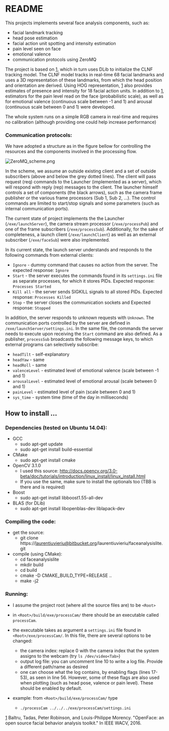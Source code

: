 # README #

This projects implements several face analysis components, such as:

- facial landmark tracking
- head pose estimation
- facial action unit spotting and intensity estimation
- pain level seen on face
- emotional valence
- communication protocols using ZeroMQ

The project is based on [1], which in turn uses DLib to initialize the CLNF tracking model. The CLNF model tracks in real-time 68 facial landmarks and uses a 3D representation of these landmarks, from which the head position and orientation are derived. Using HOG representation, [1] also provides estimates of presence and intensity for 18 facial action units. In addition to [1], estimators for the pain level read on the face (probabilistic scale), as well as for emotional valence (continuous scale between -1 and 1) and arousal (continuous scale between 0 and 1) were developed.

The whole system runs on a simple RGB camera in real-time and requires no calibration (although providing one could help increase performance)

### Communication protocols: ###

We have adopted a structure as in the figure bellow for controlling the resources and the components involved in the processing flow.

[1]: https://bitbucket.org/repo/pEL7GK/images/1673340860-ZeroMQ_scheme.png "Optional title attribute"
![ZeroMQ_scheme.png][1]

In the scheme, we assume an outside existing client and a set of outside subscribers (above and below the grey dotted lines). The client will pass request (req) commands to the Launcher (implemented as a server), which will respond with reply (rep) messages to the client. The launcher himself controls a set of components (the black arrows), such as the camera frame publisher or the various frame processors (Sub 1, Sub 2, ...). The control commands are limited to start/stop signals and some parameters (such as internal communication ports).

The current state of project implements the the Launcher (``/exe/launchServer``), the camera stream processor (``/exe/processPub``) and one of the frame subscribers (``/exe/processSub``). Additionally, for the sake of completeness, a launch client (``/exe/launchClient``) as well as an external subscriber (``/exe/faceSub``) were also implemented. 

In its current state, the launch server understands and responds to the following commands from external clients:

* ``Ignore`` - dummy command that causes no action from the server. The expected response: ``Ignore``
* ``Start`` - the server executes the commands found in its ``settings.ini`` file as separate processes, for which it stores PIDs. Expected response: ``Processes Started``
* ``Kill all`` - the server sends SIGKILL signals to all stored PIDs. Expected response: ``Processes Killed`` 
* ``Stop`` - the server closes the communication sockets and  Expected response: ``Stopped``

In addition, the server responds to unknown requests with ``Unknown``. The communication ports controlled by the server are defined in ``/exe/launchServer/settings.ini``. In the same file, the commands the server needs to execute upon receiving the ``Start`` command are also defined.
As a publisher, ``processSub`` broadcasts the following message keys, to which external programs can selectively subscribe:

* ``headTilt`` - self-explanatory
* ``headYaw`` - same
* ``headRoll`` - same
* ``valenceLevel`` - estimated level of emotional valence (scale between -1 and 1)
* ``arousalLevel`` - estimated level of emotional arousal (scale between 0 and 1)
* ``painLevel`` - estimated level of pain (scale between 0 and 1)
* ``sys_time`` - system time (time of the day in milliseconds)

## How to install ... ##

### Dependencies (tested on Ubuntu 14.04): ###

* GCC
	* sudo apt-get update
	* sudo apt-get install build-essential
* CMake
	* sudo apt-get install cmake
* OpenCV 3.1.0
	* I used this source: http://docs.opencv.org/3.0-beta/doc/tutorials/introduction/linux_install/linux_install.html
	* If you use the same, make sure to install the optionals too (TBB is there and is required)
* Boost
	* sudo apt-get install libboost1.55-all-dev
* BLAS (for DLib)
	* sudo apt-get install libopenblas-dev liblapack-dev

### Compiling the code: ###

* get the source:
	* git clone https://laurentiuvieriu@bitbucket.org/laurentiuvieriu/faceanalysislite.git
* compile (using CMake):
	* cd faceanalysislite
	* mkdir build
	* cd build
	* cmake -D CMAKE_BUILD_TYPE=RELEASE ..
	* make -j2

### Running: ###

* I assume the project root (where all the source files are) to be ``<Root>``
* in ``<Root>/build/exe/processCam/`` there should be an executable called ``processCam``.
* the executable takes as argument a ``settings.ini`` file found in ``<Root>/exe/processCam/``. In this file, there are several options to be changed:
	* the camera index: replace 0 with the camera index that the system assigns to the webcam (try ``ls /dev/video<Tab>``)
	* output log file: you can uncomment line 10 to write a log file. Provide a different path/name as desired
	* one can choose what the log contains, by enabling flags (lines 17-53), as seen in line 56. However, some of these flags are also used when plotting (such as head pose, valence or pain level). These should be enabled by default.

* example: from ``<Root>/build/exe/processCam/`` type
	* ``./processCam ../../../exe/processCam/settings.ini``


[1] Baltru, Tadas, Peter Robinson, and Louis-Philippe Morency. "OpenFace: an open source facial behavior analysis toolkit." In IEEE  WACV, 2016.